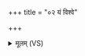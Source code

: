 +++
title = "०२ यं विश्वे"

+++
<details><summary>मूलम् (VS)</summary>

यं विश्वे॑ दे॒वाः स्म॒रमसि॑ञ्चन्न॒प्स्वन्तः शोशु॑चानं स॒हाध्या। तं ते॑ तपामि॒ वरु॑णस्य॒ धर्म॑णा ॥
</details>